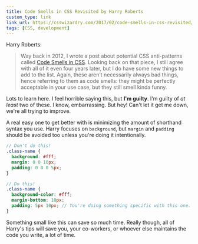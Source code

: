 ```yaml
---
title: Code Smells in CSS Revisited by Harry Roberts
custom_type: link
link_url: https://csswizardry.com/2017/02/code-smells-in-css-revisited/
tags: [CSS, development]
---
```

Harry Roberts:

> Way back in 2012, I wrote a post about potential CSS anti-patterns called [Code Smells in CSS](https://csswizardry.com/2012/11/code-smells-in-css/). Looking back on that piece, I still agree with all of it even four years later, but I do have some new things to add to the list. Again, these aren’t necessarily always bad things, hence referring to them as code smells: they might be perfectly acceptable in your use case, but they still smell kinda funny.

Lots to learn here. I feel horrible saying this, but **I'm guilty**. I'm guilty of *at least* two of these. I know, embarrassing. But hey! Can't let it get me down, we're all trying to improve. 

A real easy one to get better with is minimizing the amount of shorthand syntax you use. Harry focuses on `background`, but `margin` and `padding` should be avoided too unless you're doing it intentionally.

```scss
// Don't do this!
.class-name {
  background: #fff;
  margin: 0 0 10px;
  padding: 0 0 0 5px;
}

// Do this!
.class-name {
  background-color: #fff;
  margin-bottom: 10px;
  padding: 5px 10px; // You're doing something specific with this one.
}
```

Something small like this can save so much time. Really though, all of Harry's tips will save you, your co-workers, or whoever else maintains the code you write, a lot of time.